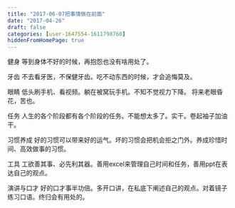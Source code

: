 ```yaml
---
title: "2017-06-07把事情做在前面"
date: "2017-04-26"
draft: false
categories: [user-1647554-1611798760]
hiddenFromHomePage: true
---
```

健身
等到身体不好的时候，再抱怨也没有啥用处了。

牙齿
不去看牙医，不保健牙齿。吃不动东西的时候，才会追悔莫及。

眼睛
低头刷手机、看视频。躺在被窝玩手机。不知不觉视力下降。 将来老眼昏花，苦也。

任务
人生的各个阶段都有各个阶段的任务。不能想太多了。实干。卷起袖子加油干。

习惯养成
好的习惯可以带来好的运气。坏的习惯会把机会拒之门外。养成珍惜时间、高效做事的习惯。

工具
工欲善其事、必先利其器。善用excel来管理自己时间和任务，善用ppt在表达自己的观点。

演讲与口才
好的口才事半功倍。多开口讲，在私底下阐述自己的观点。对着镜子练习口语。终归会有用处的。
